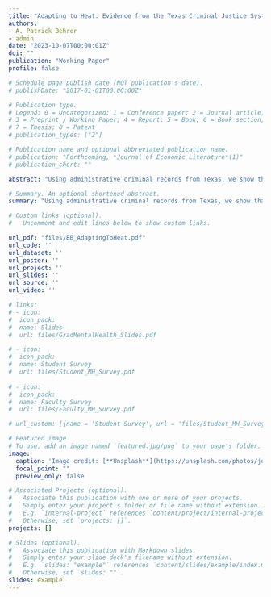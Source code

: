 ```yaml
---
title: "Adapting to Heat: Evidence from the Texas Criminal Justice System"
authors:
- A. Patrick Behrer
- admin
date: "2023-10-07T00:00:01Z"
doi: ""
publication: "Working Paper"
profile: false

# Schedule page publish date (NOT publication's date).
# publishDate: "2017-01-01T00:00:00Z"

# Publication type.
# Legend: 0 = Uncategorized; 1 = Conference paper; 2 = Journal article;
# 3 = Preprint / Working Paper; 4 = Report; 5 = Book; 6 = Book section;
# 7 = Thesis; 8 = Patent
# publication_types: ["2"]

# Publication name and optional abbreviated publication name.
# publication: "Forthcoming, *Journal of Economic Literature*(1)"
# publication_short: ""

abstract: "Using administrative criminal records from Texas, we show that heat increases crime in a heterogeneous way across neighborhoods with different housing and economic characteristics. The heterogeneity allows us to predict how effective certain forms of adaptation will be at reducing the impacts of climate change on criminal activity. Our simulations show adaptation reducing, but not completely offsetting, these impacts. Differential rates of adaptation across neighborhoods will likely exacerbate the consequences of already unequal exposure to climate change across society."

# Summary. An optional shortened abstract.
summary: "Using administrative criminal records from Texas, we show that heat increases crime in a heterogeneous way across neighborhoods with different housing and economic characteristics. The heterogeneity allows us to predict how effective certain forms of adaptation will be at reducing the impacts of climate change on criminal activity. Our simulations show adaptation reducing, but not completely offsetting, these impacts. Differential rates of adaptation across neighborhoods will likely exacerbate the consequences of already unequal exposure to climate change across society."

# Custom links (optional).
#   Uncomment and edit lines below to show custom links.

url_pdf: "files/BB_AdaptingToHeat.pdf"
url_code: '' 
url_dataset: ''
url_poster: ''
url_project: ''
url_slides: ''
url_source: ''
url_video: ''

# links: 
# - icon:
#  icon_pack:
#  name: Slides
#  url: files/GradMentalHealth_Slides.pdf

# - icon: 
#  icon_pack: 
#  name: Student Survey
#  url: files/Student_MH_Survey.pdf
  
# - icon:
#  icon_pack:
#  name: Faculty Survey
#  url: files/Faculty_MH_Survey.pdf

# url_custom: [{name = 'Student Survey', url = 'files/Student_MH_Survey.pdf'}]

# Featured image
# To use, add an image named `featured.jpg/png` to your page's folder. 
image:
  caption: 'Image credit: [**Unsplash**](https://unsplash.com/photos/jdD8gXaTZsc)'
  focal_point: ""
  preview_only: false

# Associated Projects (optional).
#   Associate this publication with one or more of your projects.
#   Simply enter your project's folder or file name without extension.
#   E.g. `internal-project` references `content/project/internal-project/index.md`.
#   Otherwise, set `projects: []`.
projects: []

# Slides (optional).
#   Associate this publication with Markdown slides.
#   Simply enter your slide deck's filename without extension.
#   E.g. `slides: "example"` references `content/slides/example/index.md`.
#   Otherwise, set `slides: ""`.
slides: example
---
```


